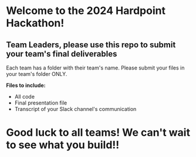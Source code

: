 # Welcome to the 2024 Hardpoint Hackathon! 

## Team Leaders, please use this repo to submit your team's final deliverables 

Each team has a folder with their team's name. Please submit your files in your team's folder ONLY. 


**Files to include:**

- All code
- Final presentation file
- Transcript of your Slack channel's communication


# **Good luck to all teams! We can't wait to see what you build!!**
